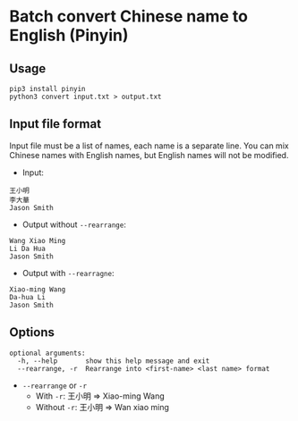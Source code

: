 # Batch convert Chinese name to English (Pinyin)

## Usage

```
pip3 install pinyin
python3 convert input.txt > output.txt
```

## Input file format
Input file must be a list of names, each name is a separate line. You can mix Chinese names with English names, but English names will not be modified.

* Input:

```
王小明
李大華
Jason Smith
```

* Output without `--rearrange`:

```
Wang Xiao Ming
Li Da Hua
Jason Smith
```

* Output with `--rearragne`:

```
Xiao-ming Wang
Da-hua Li
Jason Smith
```

## Options

```
optional arguments:
  -h, --help       show this help message and exit
  --rearrange, -r  Rearrange into <first-name> <last name> format
```

* `--rearrange` or `-r`
  * With `-r`: 王小明 => Xiao-ming Wang
  * Without `-r`: 王小明 => Wan xiao ming
